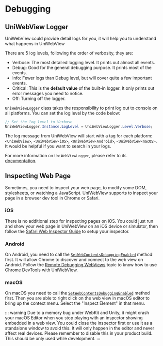# Debugging

## UniWebView Logger

UniWebView could provide detail logs for you, it will help you to understand what happens in UniWebView

There are 5 log levels, following the order of verbosity, they are:

- Verbose: The most detailed logging level. It prints out almost all events.
- Debug: Good for the general debugging purpose. It prints most of the events.
- Info: Fewer logs than Debug level, but will cover quite a few important events.
- Critical: This is the **default value** of the built-in logger. It only prints out error messages you need to notice.
- Off: Turning off the logger.

`UniWebViewLogger` class takes the responsibility to print log out to console on all platforms. You can set the log level by the code below:

```csharp
// Set the log level to Verbose
UniWebViewLogger.Instance.LogLevel = UniWebViewLogger.Level.Verbose;
```

The log message from UniWebView will start with a tag for each platform: `<UniWebView>`, `<UniWebView-iOS>`, `<UniWebView-Android>`, `<UniWebView-macOS>`. It would be helpful if you want to search in your logs.

For more information on `UniWebViewLogger`, please refer to its [documentation](../api/uniwebviewlogger.md).

## Inspecting Web Page

Sometimes, you need to inspect your web page, to modify some DOM, stylesheets, or watching a JavaScript. UniWebView supports to inspect your page in a browser dev tool in Chrome or Safari.

### iOS

There is no additional step for inspecting pages on iOS. You could just run and show your web page in UniWebView on an iOS device or simulator, then follow the [Safari Web Inspector Guide](https://developer.apple.com/library/content/documentation/AppleApplications/Conceptual/Safari_Developer_Guide/GettingStarted/GettingStarted.html) to setup your inspector.

### Android

On Android, you need to call the [`SetWebContentsDebuggingEnabled`](/api/#setwebcontentsdebuggingenabled) method first. It will allow Chrome to discover and connect to the web view on Android. Follow the [Remote Debugging WebViews](https://developers.google.com/web/tools/chrome-devtools/remote-debugging/webviews) topic to know how to use Chrome DevTools with UniWebView.

### macOS

On macOS you need to call the [`SetWebContentsDebuggingEnabled`](/api/#setwebcontentsdebuggingenabled) method first. Then you are able to right click on the web view in macOS editor to bring up the context menu. Select the "Inspect Element" in that menu.

::: warning
Due to a memory bug under WebKit and Unity, it might crash your macOS Editor when you stop playing with an inspector showing embedded in a web view. You could close the inspector first or use it as a standalone window to avoid this. It will only happen in the editor and never affect real devices. Please remember to disable this in your product build. This should be only used while development.
:::
